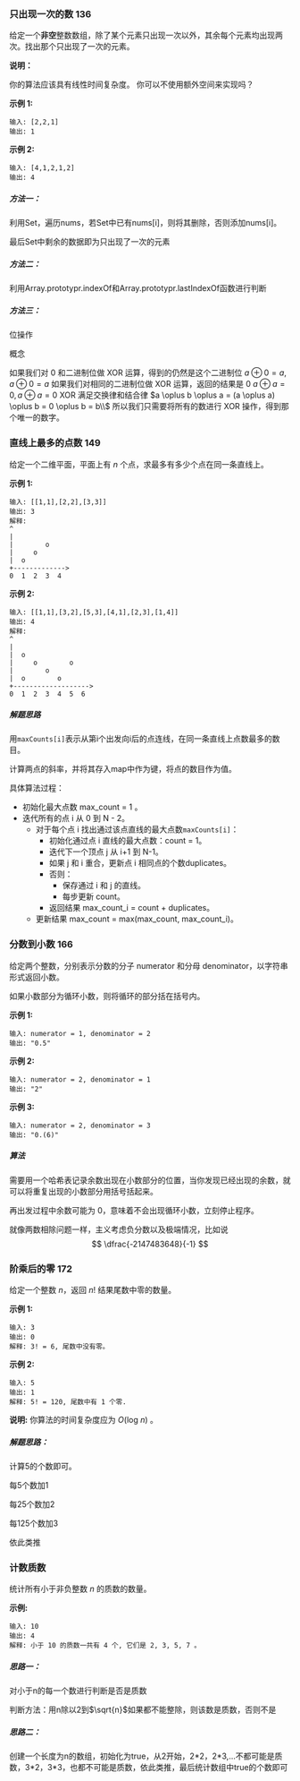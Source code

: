 ### 只出现一次的数 136

给定一个**非空**整数数组，除了某个元素只出现一次以外，其余每个元素均出现两次。找出那个只出现了一次的元素。

**说明：**

你的算法应该具有线性时间复杂度。 你可以不使用额外空间来实现吗？

**示例 1:**

```
输入: [2,2,1]
输出: 1
```

**示例 2:**

```
输入: [4,1,2,1,2]
输出: 4
```

##### 方法一：

利用Set，遍历nums，若Set中已有nums[i]，则将其删除，否则添加nums[i]。

最后Set中剩余的数据即为只出现了一次的元素

##### 方法二：

利用Array.prototypr.indexOf和Array.prototypr.lastIndexOf函数进行判断

##### 方法三：

位操作

概念

如果我们对 0 和二进制位做 XOR 运算，得到的仍然是这个二进制位
$a \oplus 0 = a,a⊕0=a$
如果我们对相同的二进制位做 XOR 运算，返回的结果是 0
$a \oplus a = 0,a⊕a=0$
XOR 满足交换律和结合律
$a \oplus b \oplus a = (a \oplus a) \oplus b = 0  \oplus b = b\\$
所以我们只需要将所有的数进行 XOR 操作，得到那个唯一的数字。



### 直线上最多的点数 149

给定一个二维平面，平面上有 *n* 个点，求最多有多少个点在同一条直线上。

**示例 1:**

```
输入: [[1,1],[2,2],[3,3]]
输出: 3
解释:
^
|
|        o
|     o
|  o  
+------------->
0  1  2  3  4
```

**示例 2:**

```
输入: [[1,1],[3,2],[5,3],[4,1],[2,3],[1,4]]
输出: 4
解释:
^
|
|  o
|     o        o
|        o
|  o        o
+------------------->
0  1  2  3  4  5  6
```

##### 解题思路

用`maxCounts[i]`表示从第i个出发向i后的点连线，在同一条直线上点数最多的数目。

计算两点的斜率，并将其存入map中作为键，将点的数目作为值。

具体算法过程：

- 初始化最大点数 max_count = 1 。
- 迭代所有的点 i 从 0 到 N - 2。
  - 对于每个点 i 找出通过该点直线的最大点数`maxCounts[i]`：
    - 初始化通过点 i 直线的最大点数：count = 1。
    - 迭代下一个顶点 j 从 i+1 到 N-1。
    - 如果 j 和 i 重合，更新点 i 相同点的个数duplicates。
    - 否则：
      - 保存通过 i 和 j 的直线。
      - 每步更新 count。
    - 返回结果 max_count_i = count + duplicates。
  - 更新结果 max_count = max(max_count, max_count_i)。

### 分数到小数 166

给定两个整数，分别表示分数的分子 numerator 和分母 denominator，以字符串形式返回小数。

如果小数部分为循环小数，则将循环的部分括在括号内。

**示例 1:**

```
输入: numerator = 1, denominator = 2
输出: "0.5"
```

**示例 2:**

```
输入: numerator = 2, denominator = 1
输出: "2"
```

**示例 3:**

```
输入: numerator = 2, denominator = 3
输出: "0.(6)"
```

##### 算法

需要用一个哈希表记录余数出现在小数部分的位置，当你发现已经出现的余数，就可以将重复出现的小数部分用括号括起来。

再出发过程中余数可能为 0，意味着不会出现循环小数，立刻停止程序。

就像两数相除问题一样，主义考虑负分数以及极端情况，比如说 
$$
\dfrac{-2147483648}{-1} 
$$


###  阶乘后的零 172

给定一个整数 *n*，返回 *n*! 结果尾数中零的数量。

**示例 1:**

```
输入: 3
输出: 0
解释: 3! = 6, 尾数中没有零。
```

**示例 2:**

```
输入: 5
输出: 1
解释: 5! = 120, 尾数中有 1 个零.
```

**说明:** 你算法的时间复杂度应为 *O*(log *n*) 。

##### 解题思路：

计算5的个数即可。

每5个数加1

每25个数加2

每125个数加3

依此类推



###  计数质数 

统计所有小于非负整数 *n* 的质数的数量。

**示例:**

```
输入: 10
输出: 4
解释: 小于 10 的质数一共有 4 个, 它们是 2, 3, 5, 7 。
```

##### 思路一：

对小于n的每一个数进行判断是否是质数

判断方法：用n除以2到$\sqrt{n}$如果都不能整除，则该数是质数，否则不是

##### 思路二：

创建一个长度为n的数组，初始化为true，从2开始，2\*2，2\*3,...不都可能是质数，3\*2，3\*3，也都不可能是质数，依此类推，最后统计数组中true的个数即可



